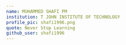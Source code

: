 ```yaml
---
name: MUHAMMED SHAFI PM
institution: T JOHN INSTITUTE OF TECHNOLOGY
profile_pic: shafi1996.png
quote: Never Stop Learning
github_user: shafi1996
---
```

